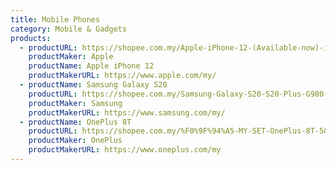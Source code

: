 ```yaml
---
title: Mobile Phones
category: Mobile & Gadgets
products:
  - productURL: https://shopee.com.my/Apple-iPhone-12-(Available-now)-i.304509804.6060702719
    productMaker: Apple
    productName: Apple iPhone 12
    productMakerURL: https://www.apple.com/my/
  - productName: Samsung Galaxy S20
    productURL: https://shopee.com.my/Samsung-Galaxy-S20-S20-Plus-G980-G985-8GB-RAM-128GB-ROM-1-Year-SME-warranty-i.21169502.4419196048
    productMaker: Samsung
    productMakerURL: https://www.samsung.com/my/
  - productName: OnePlus 8T
    productURL: https://shopee.com.my/%F0%9F%94%A5-MY-SET-OnePlus-8T-5G-120HZ-65W-4500mAh-256GB-ROM-12GB-RAM-1-Year-Warranty%F0%9F%94%A5-i.250111540.6958590599
    productMaker: OnePlus
    productMakerURL: https://www.oneplus.com/my
---
```

